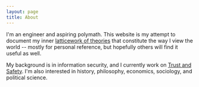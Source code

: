 ```yaml
---
layout: page
title: About
---
```


I'm an engineer and aspiring polymath. This website is my attempt to document my inner [latticework of theories](https://fs.blog/munger-worldly-wisdom/) that constitute the way I view the world -- mostly for personal reference, but hopefully others will find it useful as well.

My background is in information security, and I currently work on [Trust and Safety](https://cyber.fsi.stanford.edu/io/content/sio-trust-and-safety-project). I'm also interested in history, philosophy, economics, sociology, and political science.